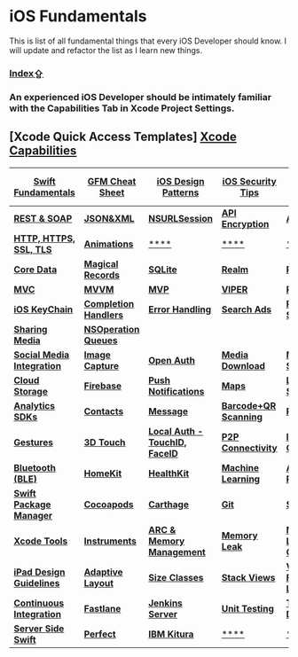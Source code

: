 # iOS Fundamentals

This is list of all fundamental things that every iOS Developer should know. I will update and refactor the list as I learn new things.

### [Index⇪](#index)

### An experienced iOS Developer should be intimately familiar with the **Capabilities Tab** in Xcode Project Settings.  
[**Xcode Quick Access Templates**]
[**Xcode Capabilities**](https://gist.github.com/roshith-balendran/808cd765d9d4ebed8700b4489b5680ee)
---
[Swift Fundamentals](https://gist.github.com/roshith-balendran/392c886d97e66b4df89954c71f753dd5) | [GFM Cheat Sheet](https://gist.github.com/roshith-balendran/d50b32f8f7d900c34a7dc00766bcfb9c) | [**iOS Design Patterns**](https://gist.github.com/roshith-balendran/3a57584b04c9aebd6a80bfd8a412860b) | [iOS Security Tips]() | [iOS Human Interface Guidelines]() | [Localization]() |
---------|----------|----------|----------|----------|----------|
[**REST & SOAP**](https://github.com/roshith-balendran/iOS-Fundamentals/blob/master/REST%20%26%20SOAP.md) | [**JSON&XML**]() | [**NSURLSession**]() | [**API Encryption**]() | [**AlamoFire**]() | [**SwiftifyJSON**]() |
[**HTTP, HTTPS, SSL, TLS**](https://gist.github.com/roshith-balendran/867563af476beb13d5e8139ca873cdee) | [**Animations**](https://github.com/roshith-balendran/iOS-Fundamentals/blob/master/Animations.md) | [****]() | [****]() | [****]() | [****]() |
[**Core Data**]() | [**Magical Records**]() | [**SQLite**]() | [**Realm**]() | [**Plist**]() | [**Caching**]() |
[**MVC**]() | [**MVVM**]() | [**MVP**]() | [**VIPER**]() | [**Riblets**]() |[****]() |
[**iOS KeyChain**]() | [**Completion Handlers**]() |  [**Error Handling**]() | [**Search Ads**]() |  [**Payment SDKs**]() |  [**Media Editing**]() |
 [**Sharing Media**]() |  [**NSOperation Queues**]() | 
[**Social Media Integration**]() | [**Image Capture**]() | [**Open Auth**]() | [**Media Download**]() | [**Media Streaming**]() | [**Audio & Video**]() |
[**Cloud Storage**]() | [**Firebase**]() | [**Push Notifications**]() | [**Maps**]() | [**Location Services**]() | [**iTunes Connect**]() |
[**Analytics SDKs**]() | [**Contacts**]() | [**Message**]() | [**Barcode+QR Scanning**]() | [**Printing**]() | [**Device Sensors**]() |
[**Gestures**]() | [**3D Touch**]() |[**Local Auth - TouchID, FaceID**]() | [**P2P Connectivity**]() | [**Inter-App Connectivity**]() | [**AirDrop File Sharing**]() |
[**Bluetooth (BLE)**]() | [**HomeKit**]() | [**HealthKit**]() | [**Machine Learning**]() | [**Augmented Reality**]() | [**Artificial Intelligence**]() |
[**Swift Package Manager**]() | [**Cocoapods**]() | [**Carthage**]() | [**Git**](https://github.com/roshith-balendran/iOS-Fundamentals/blob/master/Git.md) | [**SVN**]() | [**Github, Gitlab, Bitbucket**]() |
[**Xcode Tools**]() | [**Instruments**]() | [**ARC & Memory Management**]() | [**Memory Leak**]() | [**Network Link Conditioner**]() | [**GCD**]() |
[**iPad Design Guidelines**]() | [**Adaptive Layout**]() | [**Size Classes**]() | [**Stack Views**]() | [**Visual Format Language**]() | [**AutoLayout Landscape Mode**]() |
[**Continuous Integration**]() | [**Fastlane**]() | [**Jenkins Server**]() | [**Unit Testing**]() | [**Test Driven Development**]() | [**Private Pods**]() |
[**Server Side Swift**]() | [**Perfect**]() | [**IBM Kitura**]() | [****]() | [****]() | [****]() |

